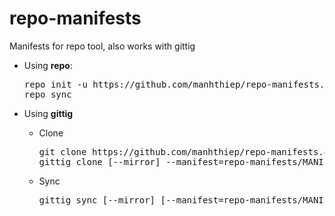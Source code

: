 repo-manifests
==============

Manifests for repo tool, also works with gittig

* Using **repo**:
  <pre>
  repo init -u https://github.com/manhthiep/repo-manifests.git -m MANIFEST_FILE
  repo sync
  </pre>
  
* Using **gittig**
  * Clone
    <pre>
    git clone https://github.com/manhthiep/repo-manifests.git
    gittig clone [--mirror] --manifest=repo-manifests/MANIFEST_FILE
    </pre>
  * Sync
    <pre>
    gittig sync [--mirror] [--manifest=repo-manifests/MANIFEST_FILE]
    </pre>
